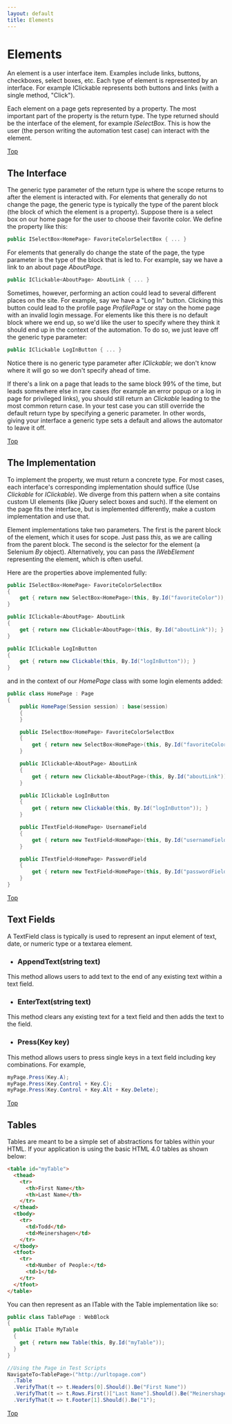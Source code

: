 ```yaml
---
layout: default
title: Elements
---
```


# Elements

An element is a user interface item. Examples include links, buttons, checkboxes, select boxes, etc. Each type of element is represented by an interface. For example IClickable represents both buttons and links (with a single method, "Click").

Each element on a page gets represented by a property. The most important part of the property is the return type. The type returned should be the interface of the element, for example *ISelectBox*. This is how the user (the person writing the automation test case) can interact with the element.

[Top](./elements)

## The Interface

The generic type parameter of the return type is where the scope returns to after the element is interacted with. For elements that generally do not change the page, the generic type is typically the type of the parent block (the block of which the element is a property). Suppose there is a select box on our home page for the user to choose their favorite color. We define the property like this:

```c#
public ISelectBox<HomePage> FavoriteColorSelectBox { ... }
```

For elements that generally do change the state of the page, the type parameter is the type of the block that is led to. For example, say we have a link to an about page *AboutPage*.

```c#
public IClickable<AboutPage> AboutLink { ... }
```

Sometimes, however, performing an action could lead to several different places on the site. For example, say we have a "Log In" button. Clicking this button could lead to the profile page *ProfilePage* or stay on the home page with an invalid login message. For elements like this there is no default block where we end up, so we'd like the user to specify where they think it should end up in the context of the automation. To do so, we just leave off the generic type parameter:

```c#
public IClickable LogInButton { ... }
```

Notice there is no generic type parameter after *IClickable*; we don't know where it will go so we don't specify ahead of time.

If there's a link on a page that leads to the same block 99% of the time, but leads somewhere else in rare cases (for example an error popup or a log in page for privileged links), you should still return an *Clickable* leading to the most common return case. In your test case you can still override the default return type by specifying a generic parameter. In other words, giving your interface a generic type sets a default and allows the automator to leave it off.

[Top](./elements)

## The Implementation

To implement the property, we must return a concrete type. For most cases, each interface's corresponding implementation should suffice (Use *Clickable* for *IClickable*). We diverge from this pattern when a site contains custom UI elements (like jQuery select boxes and such). If the element on the page fits the interface, but is implemented differently, make a custom implementation and use that.

Element implementations take two parameters. The first is the parent block of the element, which it uses for scope. Just pass *this*, as we are calling from the parent block. The second is the selector for the element (a Selenium *By* object). Alternatively, you can pass the *IWebElement* representing the element, which is often useful.

Here are the properties above implemented fully:

```c#
public ISelectBox<HomePage> FavoriteColorSelectBox
{
    get { return new SelectBox<HomePage>(this, By.Id("favoriteColor")); }
}

public IClickable<AboutPage> AboutLink
{
    get { return new Clickable<AboutPage>(this, By.Id("aboutLink")); }
}

public IClickable LogInButton
{
    get { return new Clickable(this, By.Id("logInButton")); }
}
```

and in the context of our *HomePage* class with some login elements added:

```c#
public class HomePage : Page
{
    public HomePage(Session session) : base(session)
    {
    }

    public ISelectBox<HomePage> FavoriteColorSelectBox
    {
        get { return new SelectBox<HomePage>(this, By.Id("favoriteColor")); }
    }

    public IClickable<AboutPage> AboutLink
    {
        get { return new Clickable<AboutPage>(this, By.Id("aboutLink")); }
    }

    public IClickable LogInButton
    {
        get { return new Clickable(this, By.Id("logInButton")); }
    }

    public ITextField<HomePage> UsernameField
    {
        get { return new TextField<HomePage>(this, By.Id("usernameField")); }
    }

    public ITextField<HomePage> PasswordField
    {
        get { return new TextField<HomePage>(this, By.Id("passwordField")); }
    }
}
```

[Top](./elements)

## Text Fields
A TextField class is typically is used to represent an input element of text, date, or numeric type or a textarea element.

* ### AppendText(string text)
This method allows users to add text to the end of any existing text within a text field.

* ### EnterText(string text)
This method clears any existing text for a text field and then adds the text to the field.

* ### Press(Key key)
This method allows users to press single keys in a text field including key combinations.  For example,

```csharp
myPage.Press(Key.A);
myPage.Press(Key.Control + Key.C);
myPage.Press(Key.Control + Key.Alt + Key.Delete);
```

[Top](./elements)

## Tables
Tables are meant to be a simple set of abstractions for tables within your HTML.  If your application is using the basic HTML 4.0 tables as shown below:

```html
<table id="myTable">
  <thead>
    <tr>
      <th>First Name</th>
      <th>Last Name</th>
    </tr>
  </thead>
  <tbody>
    <tr>
      <td>Todd</td>
      <td>Meinershagen</td>
    </tr>
  </tbody>
  <tfoot>
    <tr>
      <td>Number of People:</td>
      <td>1</td>
    </tr>
  </tfoot>
</table>
```

You can then represent as an ITable with the Table implementation like so:

```csharp
public class TablePage : WebBlock
{
  public ITable MyTable 
  {
    get { return new Table(this, By.Id("myTable"));
  }
}

//Using the Page in Test Scripts
NavigateTo<TablePage>("http://urltopage.com")
  .Table
  .VerifyThat(t => t.Headers[0].Should().Be("First Name"))
  .VerifyThat(t => t.Rows.First()["Last Name"].Should().Be("Meinershagen"))
  .VerifyThat(t => t.Footer[1].Should().Be("1");
```

[Top](./elements)
